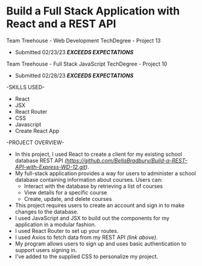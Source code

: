 # Build a Full Stack Application with React and a REST API

Team Treehouse - Web Development TechDegree - Project 13
* Submitted 02/23/23 ***EXCEEDS EXPECTATIONS***

Team Treehouse - Full Stack JavaScript TechDegree - Project 10
* Submitted 02/28/23 ***EXCEEDS EXPECTATIONS***

-SKILLS USED-
* React
* JSX
* React Router
* CSS
* Javascript
* Create React App

-PROJECT OVERVIEW-
* In this project, I used React to create a client for my existing school database REST API *(https://github.com/BellaBradbury/Build-a-REST-API-with-Express-WD-12.git)*. 
* My full-stack application provides a way for users to administer a school database containing information about courses. Users can:
    * Interact with the database by retrieving a list of courses
    * View details for a specific course 
    * Create, update, and delete courses
* This project requires users to create an account and sign in to make changes to the database. 
* I used JavaScript and JSX to build out the components for my application in a modular fashion.
* I used React Router to set up your routes.
* I used Axios to fetch data from my REST API *(link above)*.
* My program allows users to sign up and uses basic authentication to support users signing in.
* I've added to the supplied CSS to personalize my project.
